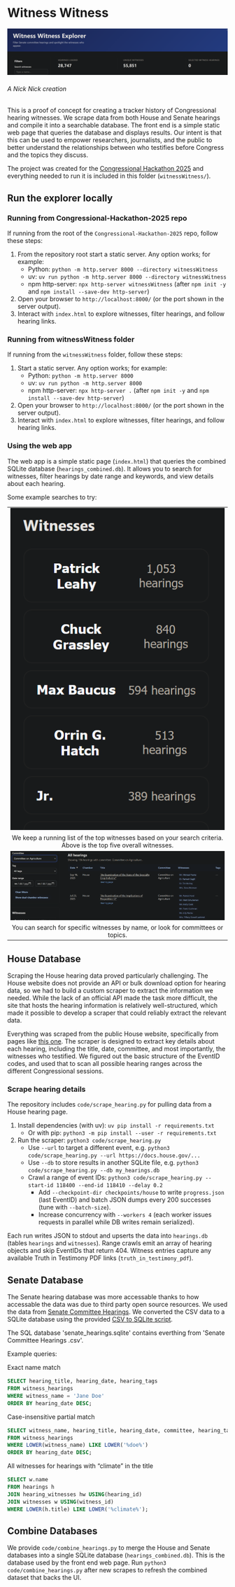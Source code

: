 # Witness Witness

![Witness Witness Banner](./photos/banner.png)

###### *A Nick Nick creation*

This is a proof of concept for creating a tracker history of Congressional hearing witnesses. We scrape data from both House and Senate hearings and compile it into a searchable database. The front end is a simple static web page that queries the database and displays results.  Our intent is that this can be used to empower researchers, journalists, and the public to better understand the relationships between who testifies before Congress and the topics they discuss.

The project was created for the [Congressional Hackathon 2025](https://www.house.gov/Hackathon) and everything needed to run it is included in this folder (`witnessWitness/`).

## Run the explorer locally

### Running from Congressional-Hackathon-2025 repo

If running from the root of the `Congressional-Hackathon-2025` repo, follow these steps:

1. From the repository root start a static server. Any option works; for example:
   - Python: `python -m http.server 8000 --directory witnessWitness`
   - uv: `uv run python -m http.server 8000 --directory witnessWitness`
   - npm http-server: `npx http-server witnessWitness` (after `npm init -y` and `npm install --save-dev http-server`)
2. Open your browser to `http://localhost:8000/` (or the port shown in the server output).
3. Interact with `index.html` to explore witnesses, filter hearings, and follow hearing links.

### Running from witnessWitness folder

If running from the `witnessWitness` folder, follow these steps:

1. Start a static server. Any option works; for example:
   - Python: `python -m http.server 8000`
   - uv: `uv run python -m http.server 8000`
   - npm http-server: `npx http-server .` (after `npm init -y` and `npm install --save-dev http-server`)
2. Open your browser to `http://localhost:8000/` (or the port shown in the server output).
3. Interact with `index.html` to explore witnesses, filter hearings, and follow hearing links.

### Using the web app

The web app is a simple static page (`index.html`) that queries the combined SQLite database (`hearings_combined.db`).  It allows you to search for witnesses, filter hearings by date range and keywords, and view details about each hearing.

Some example searches to try:

|      |
| :---:|
| ![top5](./photos/top5total.png) |
| We keep a running list of the top witnesses based on your search criteria.  Above is the top five overall witnesses.  |
| ![search](./photos/ag.png) |
| You can search for specific witnesses by name, or look for committees or topics.  |


## House Database

Scraping the House hearing data proved particularly challenging. The House website does not provide an API or bulk download option for hearing data, so we had to build a custom scraper to extract the information we needed. While the lack of an official API made the task more difficult, the site that hosts the hearing information is relatively well-structured, which made it possible to develop a scraper that could reliably extract the relevant data.

Everything was scraped from the public House website, specifically from pages like [this one](https://docs.house.gov/Committee/Calendar/ByEvent.aspx?EventID=118372). The scraper is designed to extract key details about each hearing, including the title, date, committee, and most importantly, the witnesses who testified.  We figured out the basic structure of the EventID codes, and used that to scan all possible hearing ranges across the different Congressional sessions.  

### Scrape hearing details

The repository includes `code/scrape_hearing.py` for pulling data from a House hearing page.

1. Install dependencies (with uv): `uv pip install -r requirements.txt`
   - Or with pip: `python3 -m pip install --user -r requirements.txt`
2. Run the scraper: `python3 code/scrape_hearing.py`
   - Use `--url` to target a different event, e.g. `python3 code/scrape_hearing.py --url https://docs.house.gov/...`
   - Use `--db` to store results in another SQLite file, e.g. `python3 code/scrape_hearing.py --db my_hearings.db`
   - Crawl a range of event IDs: `python3 code/scrape_hearing.py --start-id 118400 --end-id 118410 --delay 0.2`
      - Add `--checkpoint-dir checkpoints/house` to write `progress.json` (last EventID) and batch JSON dumps every 200 successes (tune with `--batch-size`).
      - Increase concurrency with `--workers 4` (each worker issues requests in parallel while DB writes remain serialized).

Each run writes JSON to stdout and upserts the data into `hearings.db` (tables `hearings` and `witnesses`).
Range crawls emit an array of hearing objects and skip EventIDs that return 404.
Witness entries capture any available Truth in Testimony PDF links (`truth_in_testimony_pdf`).


## Senate Database

The Senate hearing database was more accessable thanks to how accessable the data was due to third party open source resources.  We used the data from [Senate Committee Hearings](https://senatecommitteehearings.com/).  We converted the CSV data to a SQLite database using the provided [CSV to SQLite script](./code/senate_sql_maker.py).

The SQL database 'senate_hearings.sqlite' contains everthing from 'Senate Committee Hearings .csv'.  

Example queries:

Exact name match
```sql
SELECT hearing_title, hearing_date, hearing_tags
FROM witness_hearings
WHERE witness_name = 'Jane Doe'
ORDER BY hearing_date DESC;
```

Case-insensitive partial match
```sql
SELECT witness_name, hearing_title, hearing_date, committee, hearing_tags
FROM witness_hearings
WHERE LOWER(witness_name) LIKE LOWER('%doe%')
ORDER BY hearing_date DESC;
```

All witnesses for hearings with “climate” in the title
```sql
SELECT w.name
FROM hearings h
JOIN hearing_witnesses hw USING(hearing_id)
JOIN witnesses w USING(witness_id)
WHERE LOWER(h.title) LIKE LOWER('%climate%');
```

## Combine Databases

We provide `code/combine_hearings.py` to merge the House and Senate databases into a single SQLite database (`hearings_combined.db`). This is the database used by the front end web page. Run `python3 code/combine_hearings.py` after new scrapes to refresh the combined dataset that backs the UI.
